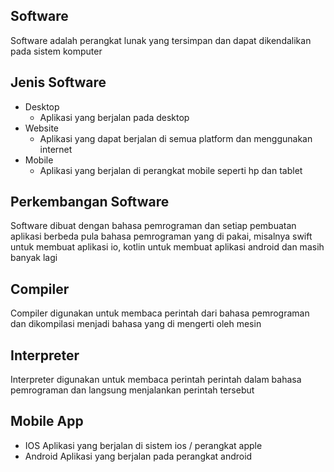 ## Software
Software adalah perangkat lunak yang tersimpan dan dapat dikendalikan pada sistem komputer
## Jenis Software
* Desktop
    + Aplikasi yang berjalan pada desktop
* Website
    + Aplikasi yang dapat berjalan di semua platform dan menggunakan internet
* Mobile
    + Aplikasi yang berjalan di perangkat mobile seperti hp dan tablet
## Perkembangan Software
Software dibuat dengan bahasa pemrograman dan setiap pembuatan aplikasi berbeda pula bahasa pemrograman yang di pakai, misalnya swift untuk membuat aplikasi io, kotlin untuk membuat aplikasi android dan masih banyak lagi
## Compiler
Compiler digunakan untuk membaca perintah dari bahasa pemrograman dan dikompilasi menjadi bahasa yang di mengerti oleh mesin
## Interpreter
Interpreter digunakan untuk membaca perintah perintah dalam bahasa pemrograman dan langsung menjalankan perintah tersebut
## Mobile App
* IOS
Aplikasi yang berjalan di sistem ios / perangkat apple
* Android 
Aplikasi yang berjalan pada perangkat android


